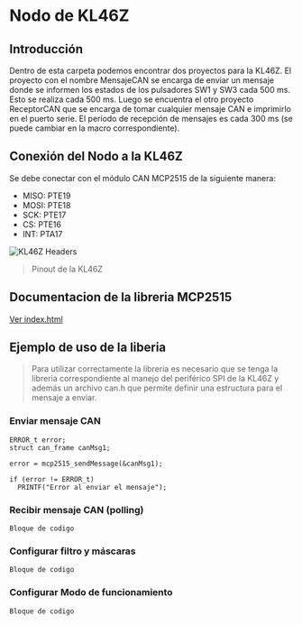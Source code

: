 # Nodo de KL46Z

## Introducción

Dentro de esta carpeta podemos encontrar dos proyectos para la KL46Z. El proyecto con el nombre MensajeCAN se encarga de enviar un mensaje donde se informen
los estados de los pulsadores SW1 y SW3 cada 500 ms. Esto se realiza cada 500 ms. Luego se encuentra el otro proyecto ReceptorCAN que se encarga de tomar
cualquier mensaje CAN e imprimirlo en el puerto serie. El período de recepción de mensajes es cada 300 ms (se puede cambiar en la macro correspondiente).

## Conexión del Nodo a la KL46Z

Se debe conectar con el módulo CAN MCP2515 de la siguiente manera:
* MISO: PTE19
* MOSI: PTE18
* SCK: PTE17
* CS: PTE16
* INT: PTA17

![KL46Z Headers](https://github.com/Agustin586/Ejemplos-SD2/blob/main/image/Nodos%20can/frdm-kl46z_headers.png)
> Pinout de la KL46Z

## Documentacion de la libreria MCP2515
[Ver index.html](https://agustin586.github.io/Ejemplos-SD2/)

## Ejemplo de uso de la liberia

> Para utilizar correctamente la libreria es necesario que se tenga la libreria correspondiente al manejo del periférico SPI de la KL46Z
> y además un archivo can.h que permite definir una estructura para el mensaje a enviar.

### Enviar mensaje CAN
```
ERROR_t error;
struct can_frame canMsg1;

error = mcp2515_sendMessage(&canMsg1);

if (error != ERROR_t)
  PRINTF("Error al enviar el mensaje");
```

### Recibir mensaje CAN (polling)
```
Bloque de codigo
```
### Configurar filtro y máscaras
```
Bloque de codigo
```

### Configurar Modo de funcionamiento
```
Bloque de codigo
```

